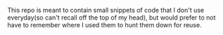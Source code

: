 This repo is meant to contain small snippets of code that I don't use everyday(so can't recall off the top of my head), but would prefer to not have to remember where I used them to hunt them down for reuse.